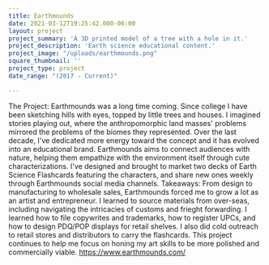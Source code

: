 ```yaml
---
title: Earthmounds
date: 2021-03-12T19:25:42.000-06:00
layout: project
project_summary: 'A 3D printed model of a tree with a hole in it.'
project_description: 'Earth science educational content.'
project_image: "/uploads/earthmounds.png"
square_thumbnail: ''
project_type: project
date_range: "(2017 - Current)"

---
```


The Project: Earthmounds was a long time coming. Since college I have been sketching hills with eyes, topped by little trees and houses. I imagined stories playing out, where the anthropomorphic land masses' problems mirrored the problems of the biomes they represented. Over the last decade, I've dedicated more energy toward the concept and it has evolved into an educational brand. Earthmounds aims to connect audiences with nature, helping them empathize with the environment itself through cute characterizations. I've designed and brought to market two decks of Earth Science Flashcards featuring the characters, and share new ones weekly through Earthmounds social media channels.
Takeaways: From design to manufacturing to wholesale sales, Earthmounds forced me to grow a lot as an artist and entrepreneur. I learned to source materials from over-seas, including navigating the intricacies of customs and frieght forwarding. I learned how to file copywrites and trademarks, how to register UPCs, and how to design PDQ/POP displays for retail shelves. I also did cold outreach to retail stores and distributors to carry the flashcards. This project continues to help me focus on honing my art skills to be more polished and commercially viable.
https://www.earthmounds.com/